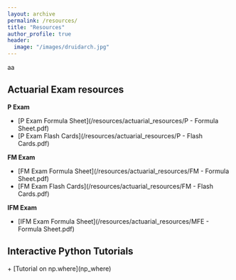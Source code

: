 ```yaml
---
layout: archive
permalink: /resources/
title: "Resources"
author_profile: true
header:
  image: "/images/druidarch.jpg"
---
```


<!---
<h2>Data Science Resources</h2>
+ [General R Resources](/resources/r_programming.md)
+ [General Python Resources](/resources/r_programming.md)
+ [Regression Analysis](/resources/regression.md)
+ [Machine Learning](/resources/machine_learning.md)
+ [Deep Learning](/resources/deep_learning.md)
+ [Data Visualization](/resources/data_vis.md)
+ [Text Mining](/resources/text_mining.md)
--->
aa
<h2>Actuarial Exam resources</h2>

<b>P Exam</b>
+ [P Exam Formula Sheet](/resources/actuarial_resources/P - Formula Sheet.pdf)
+ [P Exam Flash Cards](/resources/actuarial_resources/P - Flash Cards.pdf)

<b>FM Exam</b>
+ [FM Exam Formula Sheet](/resources/actuarial_resources/FM - Formula Sheet.pdf)
+ [FM Exam Flash Cards](/resources/actuarial_resources/FM - Flash Cards.pdf)

<b>IFM Exam</b>
+ [IFM Exam Formula Sheet](/resources/actuarial_resources/MFE - Formula Sheet.pdf)

<h2>Interactive Python Tutorials</h2>
+ [Tutorial on np.where](np_where)
